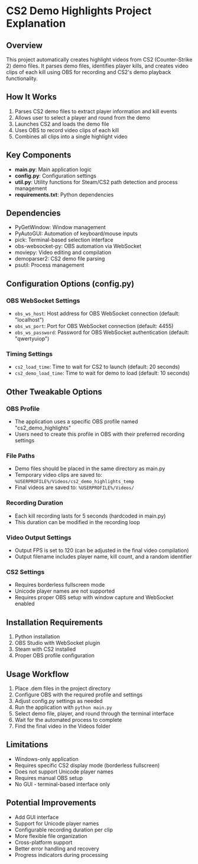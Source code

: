 # CS2 Demo Highlights Project Explanation

## Overview
This project automatically creates highlight videos from CS2 (Counter-Strike 2) demo files. It parses demo files, identifies player kills, and creates video clips of each kill using OBS for recording and CS2's demo playback functionality.

## How It Works
1. Parses CS2 demo files to extract player information and kill events
2. Allows user to select a player and round from the demo
3. Launches CS2 and loads the demo file
4. Uses OBS to record video clips of each kill
5. Combines all clips into a single highlight video

## Key Components
- **main.py**: Main application logic
- **config.py**: Configuration settings
- **util.py**: Utility functions for Steam/CS2 path detection and process management
- **requirements.txt**: Python dependencies

## Dependencies
- PyGetWindow: Window management
- PyAutoGUI: Automation of keyboard/mouse inputs
- pick: Terminal-based selection interface
- obs-websocket-py: OBS automation via WebSocket
- moviepy: Video editing and compilation
- demoparser2: CS2 demo file parsing
- psutil: Process management

## Configuration Options (config.py)

### OBS WebSocket Settings
- `obs_ws_host`: Host address for OBS WebSocket connection (default: "localhost")
- `obs_ws_port`: Port for OBS WebSocket connection (default: 4455)
- `obs_ws_password`: Password for OBS WebSocket authentication (default: "qwertyuiop")

### Timing Settings
- `cs2_load_time`: Time to wait for CS2 to launch (default: 20 seconds)
- `cs2_demo_load_time`: Time to wait for demo to load (default: 10 seconds)

## Other Tweakable Options

### OBS Profile
- The application uses a specific OBS profile named "cs2_demo_highlights"
- Users need to create this profile in OBS with their preferred recording settings

### File Paths
- Demo files should be placed in the same directory as main.py
- Temporary video clips are saved to: `%USERPROFILE%/Videos/cs2_demo_highlights_temp`
- Final videos are saved to: `%USERPROFILE%/Videos/`

### Recording Duration
- Each kill recording lasts for 5 seconds (hardcoded in main.py)
- This duration can be modified in the recording loop

### Video Output Settings
- Output FPS is set to 120 (can be adjusted in the final video compilation)
- Output filename includes player name, kill count, and a random identifier

### CS2 Settings
- Requires borderless fullscreen mode
- Unicode player names are not supported
- Requires proper OBS setup with window capture and WebSocket enabled

## Installation Requirements
1. Python installation
2. OBS Studio with WebSocket plugin
3. Steam with CS2 installed
4. Proper OBS profile configuration

## Usage Workflow
1. Place .dem files in the project directory
2. Configure OBS with the required profile and settings
3. Adjust config.py settings as needed
4. Run the application with `python main.py`
5. Select demo file, player, and round through the terminal interface
6. Wait for the automated process to complete
7. Find the final video in the Videos folder

## Limitations
- Windows-only application
- Requires specific CS2 display mode (borderless fullscreen)
- Does not support Unicode player names
- Requires manual OBS setup
- No GUI - terminal-based interface only

## Potential Improvements
- Add GUI interface
- Support for Unicode player names
- Configurable recording duration per clip
- More flexible file organization
- Cross-platform support
- Better error handling and recovery
- Progress indicators during processing
